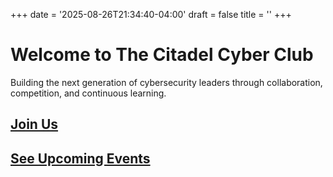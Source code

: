 +++
date = '2025-08-26T21:34:40-04:00'
draft = false
title = ''
+++

# Welcome to The Citadel Cyber Club
Building the next generation of cybersecurity leaders through collaboration, competition, and continuous learning.

## [Join Us](https://discord.gg/acnDSfp3fh)

## [See Upcoming Events](https://outlook.office365.com/owa/calendar/1400071390f34970a5f7b5af2c2a29dd@student.citadel.edu/3ef61fc6d3c24c4185413d7467f8e0403795398645995846496/calendar.html)
